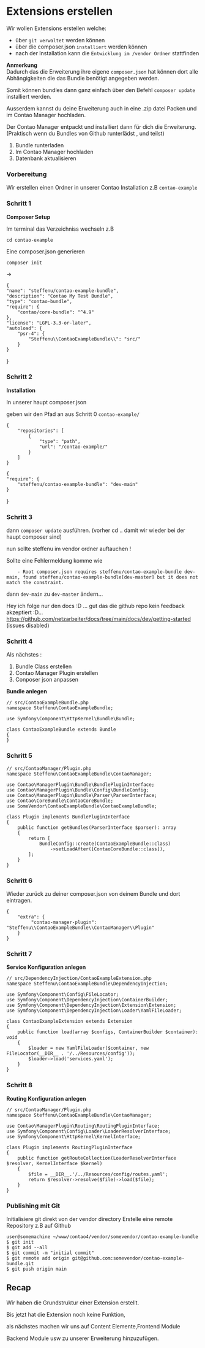 # Extensions erstellen



Wir wollen Extensions erstellen welche:

- über `git verwaltet` werden können
- über die composer.json `installiert` werden können
- nach der Installation kann die `Entwicklung im /vendor Ordner` stattfinden


**Anmerkung** <br>
Dadurch das die Erweiterung ihre eigene ``composer.json``
hat können dort alle Abhängigkeiten die das Bundle benötigt angegeben
werden.

Somit können bundles dann ganz einfach über den Befehl
`composer update` installiert werden.

Ausserdem kannst du deine Erweiterung auch
in eine .zip datei Packen und im Contao Manager hochladen.

Der Contao Manager entpackt und installiert dann für dich 
die Erweiterung. (Praktisch wenn du Bundles von Github runterlädst , und teilst)

1. Bundle runterladen
2. Im Contao Manager hochladen
3. Datenbank aktualisieren


### Vorbereitung

Wir erstellen einen Ordner in unserer Contao Installation z.B
`contao-example`

### Schritt 1

**Composer Setup**

Im terminal das Verzeichniss wechseln z.B

    cd contao-example

Eine composer.json generieren

    composer init

->

    {
    "name": "steffenu/contao-example-bundle",
    "description": "Contao My Test Bundle",
    "type": "contao-bundle",
    "require": {
        "contao/core-bundle": "^4.9"
    },
    "license": "LGPL-3.3-or-later",
    "autoload": {
        "psr-4": {
            "Steffenu\\ContaoExampleBundle\\": "src/"
        }
    }
}



### Schritt 2

**Installation**

In unserer haupt composer.json 

geben wir den Pfad an aus Schritt 0
``contao-example/``



    {
        "repositories": [
            {
                "type": "path",
                "url": "/contao-example/"
            }
        ]
    }

    {
    "require": {
        "steffenu/contao-example-bundle": "dev-main"
    }
}


### Schritt 3

dann `composer update` ausführen. (vorher cd .. damit wir wieder
bei der haupt composer sind)

nun sollte steffenu im vendor ordner auftauchen !

Sollte eine Fehlermeldung komme wie 

        - Root composer.json requires steffenu/contao-example-bundle dev-main, found steffenu/contao-example-bundle[dev-master] but it does not match the constraint.

dann `dev-main` zu `dev-master` ändern...

Hey ich folge nur den docs :D ... 
gut das die github repo kein feedback akzeptiert :D...
https://github.com/netzarbeiter/docs/tree/main/docs/dev/getting-started
(issues disabled)


### Schritt 4

Als nächstes :
1. Bundle Class erstellen
2. Contao Manager Plugin erstellen
3. Conposer json anpassen


**Bundle anlegen**

    // src/ContaoExampleBundle.php
    namespace Steffenu\ContaoExampleBundle;
    
    use Symfony\Component\HttpKernel\Bundle\Bundle;
    
    class ContaoExampleBundle extends Bundle
    {
    }

### Schritt 5

    // src/ContaoManager/Plugin.php
    namespace Steffenu\ContaoExampleBundle\ContaoManager;
    
    use Contao\ManagerPlugin\Bundle\BundlePluginInterface;
    use Contao\ManagerPlugin\Bundle\Config\BundleConfig;
    use Contao\ManagerPlugin\Bundle\Parser\ParserInterface;
    use Contao\CoreBundle\ContaoCoreBundle;
    use SomeVendor\ContaoExampleBundle\ContaoExampleBundle;
    
    class Plugin implements BundlePluginInterface
    {
        public function getBundles(ParserInterface $parser): array
        {
            return [
                BundleConfig::create(ContaoExampleBundle::class)
                    ->setLoadAfter([ContaoCoreBundle::class]),
            ];
        }
    }


### Schritt 6

Wieder zurück zu deiner composer.json von deinem Bundle
und dort eintragen.

    {
        "extra": {
             "contao-manager-plugin": "Steffenu\\ContaoExampleBundle\\ContaoManager\\Plugin"
        }
    }


### Schritt 7

**Service Konfiguration anlegen**


    // src/DependencyInjection/ContaoExampleExtension.php
    namespace Steffenu\ContaoExampleBundle\DependencyInjection;
    
    use Symfony\Component\Config\FileLocator;
    use Symfony\Component\DependencyInjection\ContainerBuilder;
    use Symfony\Component\DependencyInjection\Extension\Extension;
    use Symfony\Component\DependencyInjection\Loader\YamlFileLoader;
    
    class ContaoExampleExtension extends Extension
    {
        public function load(array $configs, ContainerBuilder $container): void
        {
            $loader = new YamlFileLoader($container, new FileLocator(__DIR__ . '/../Resources/config'));
            $loader->load('services.yaml');
        }
    }


### Schritt 8

**Routing Konfiguration anlegen**


    // src/ContaoManager/Plugin.php
    namespace Steffenu\ContaoExampleBundle\ContaoManager;
    
    use Contao\ManagerPlugin\Routing\RoutingPluginInterface;
    use Symfony\Component\Config\Loader\LoaderResolverInterface;
    use Symfony\Component\HttpKernel\KernelInterface;
    
    class Plugin implements RoutingPluginInterface
    {
        public function getRouteCollection(LoaderResolverInterface $resolver, KernelInterface $kernel)
        {
            $file = __DIR__.'/../Resources/config/routes.yaml';
            return $resolver->resolve($file)->load($file);
        }
    }


### Publishing mit Git


Initialisiere git direkt von der vendor directory
Erstelle eine remote Repository z.B auf Github


    user@somemachine ~/www/contao4/vendor/somevendor/contao-example-bundle
    $ git init
    $ git add --all
    $ git commit -m "initial commit"
    $ git remote add origin git@github.com:somevendor/contao-example-bundle.git
    $ git push origin main


## Recap

Wir haben die Grundstruktur einer Extension erstellt.

Bis jetzt hat die Extension noch keine Funktion, 

als nächstes machen wir uns auf Content Elemente,Frontend Module

Backend Module usw zu unserer Erweiterung hinzuzufügen.